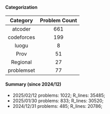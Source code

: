#### Categorization
| Category      | Problem Count |
|:-----------:|:--------:|
|atcoder | 661|
|codeforces | 199|
|luogu | 8|
|Prov | 51|
|Regional | 27|
|problemset | 77|


#### Summary (since 2024/12)
- 2025/02/12   problems: 1022;   R_lines: 35485;
- 2025/01/30   problems: 833;   R_lines: 30520;
- 2024/12/31   problems: 485;   R_lines: 20786;